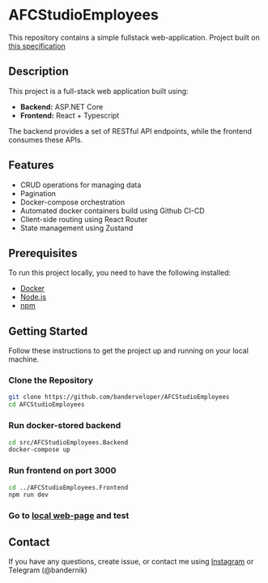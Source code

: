# AFCStudioEmployees

This repository contains a simple fullstack web-application.
Project built on [this specification](https://gist.github.com/paraekklisiarh/0621204ce249e9faf1aaa1e1b7d3f7ef)

## Description

This project is a full-stack web application built using:

- **Backend:** ASP.NET Core
- **Frontend:** React + Typescript

The backend provides a set of RESTful API endpoints, while the frontend consumes these APIs.

## Features

- CRUD operations for managing data
- Pagination
- Docker-compose orchestration
- Automated docker containers build using Github CI-CD
- Client-side routing using React Router
- State management using Zustand

## Prerequisites

To run this project locally, you need to have the following installed:

- [Docker](https://www.docker.com/products/docker-desktop/)
- [Node.js](https://nodejs.org/en/download/)
- [npm](https://www.npmjs.com/get-npm)

## Getting Started

Follow these instructions to get the project up and running on your local machine.

### Clone the Repository

```bash
git clone https://github.com/banderveloper/AFCStudioEmployees
cd AFCStudioEmployees
```

### Run docker-stored backend
```bash
cd src/AFCStudioEmployees.Backend
docker-compose up
```

### Run frontend on port 3000
```bash
cd ../AFCStudioEmployees.Frontend
npm run dev
```

### Go to [local web-page](http://localhost:3000/employees) and test

## Contact
If you have any questions, create issue, or contact me using [Instagram](https://www.instagram.com/banderveloper) or Telegram (@bandernik)
